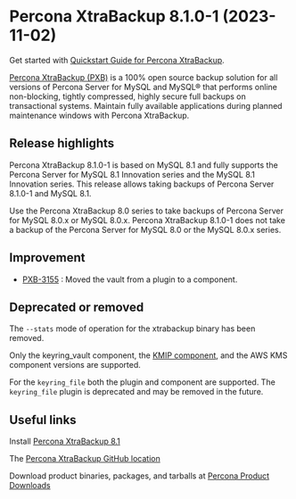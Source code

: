# Percona XtraBackup 8.1.0-1 (2023-11-02)

Get started with [Quickstart Guide for Percona XtraBackup](..//quickstart-overview.md).

[Percona XtraBackup (PXB)](https://www.percona.com/software/mysql-database/percona-xtrabackup) is a 100% open source backup solution for all versions of Percona Server for MySQL and MySQL® that performs online non-blocking, tightly compressed, highly secure full backups on transactional systems. Maintain fully available applications during planned maintenance windows with Percona XtraBackup.

## Release highlights

Percona XtraBackup 8.1.0-1 is based on MySQL 8.1 and fully supports the Percona Server for MySQL 8.1 Innovation series and the MySQL 8.1 Innovation series. This release allows taking backups of Percona Server 8.1.0-1 and MySQL 8.1.

Use the Percona XtraBackup 8.0 series to take backups of Percona Server for MySQL 8.0.x or MySQL 8.0.x. Percona XtraBackup 8.1.0-1 does not take a backup of the Percona Server for MySQL 8.0 or the MySQL 8.0.x series.

## Improvement

* [PXB-3155] : Moved the vault from a plugin to a component.

## Deprecated or removed

The `--stats` mode of operation for the xtrabackup binary has been removed.

Only the keyring_vault component, the [KMIP component], and the AWS KMS component versions are supported.

For the `keyring_file` both the plugin and component are supported. The `keyring_file` plugin is deprecated and may be removed in the future.

## Useful links

Install [Percona XtraBackup 8.1](..//installation.md)

The [Percona XtraBackup GitHub location](https://github.com/percona/percona-xtrabackup)

Download product binaries, packages, and tarballs at [Percona Product Downloads](https://www.percona.com/downloads)

[Percona XtraBackup 8.1]: https://docs.percona.com/percona-xtrabackup/inno-release/

[PXB-3155]: https://jira.percona.com/browse/PXB-3155
[KMIP component]: encrypted-innodb-tablespace-backups.md#use-the-key-management-interoperability-protocol-kmip

